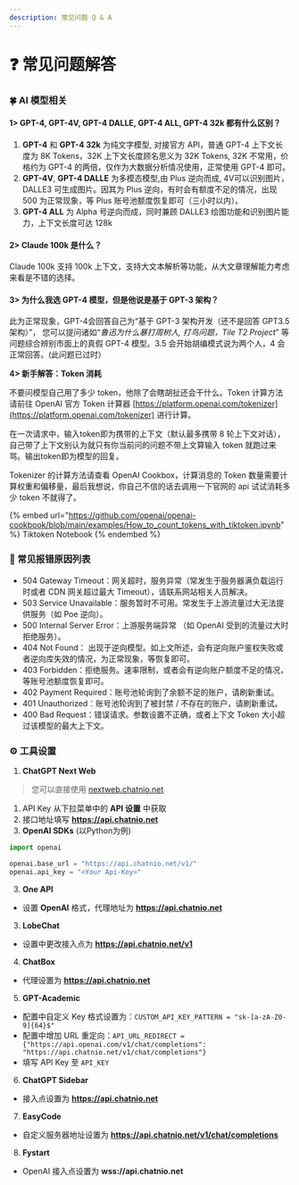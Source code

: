 ```yaml
---
description: 常见问题 Q & A
---
```


# ❓ 常见问题解答

### 🍀 AI 模型相关

#### 1> GPT-4, GPT-4V, GPT-4 DALLE, GPT-4 ALL, GPT-4 32k 都有什么区别？

1. **GPT-4** 和 **GPT-4 32k** 为纯文字模型, 对接官方 API，普通 GPT-4 上下文长度为 8K Tokens，32K 上下文长度顾名思义为 32K Tokens, 32K 不常用，价格约为 GPT-4 的两倍，仅作为大数据分析情况使用，正常使用 GPT-4 即可。
2. **GPT-4V**, **GPT-4 DALLE** 为多模态模型,由 Plus 逆向而成, 4V可以识别图片，DALLE3 可生成图片。因其为 Plus 逆向，有时会有额度不足的情况，出现 500 为正常现象，等 Plus 账号池额度恢复即可（三小时以内）。
3. **GPT-4 ALL** 为 Alpha 号逆向而成，同时兼顾 DALLE3 绘图功能和识别图片能力，上下文长度可达 128k

#### 2> Claude 100k 是什么？

Claude 100k 支持 100k 上下文，支持大文本解析等功能，从大文章理解能力考虑来看是不错的选择。

#### 3> 为什么我选 GPT-4 模型，但是他说是基于 GPT-3 架构？

此为正常现象，GPT-4会回答自己为“基于 GPT-3 架构开发（还不是回答 GPT3.5架构）”， 您可以提问诸如“_鲁迅为什么暴打周树人, 打鸟问题，Tile T2 Project_” 等问题综合辨别市面上的真假 GPT-4 模型。3.5 会开始胡编模式说为两个人，4 会正常回答。(此问题已过时）

**4> 新手解答：Token 消耗**

不要问模型自己用了多少 token，他除了会瞎胡扯还会干什么。Token 计算方法请前往 OpenAI 官方 Token 计算器 [https://platform.openai.com/tokenizer](https://platform.openai.com/tokenizer) 进行计算。

在一次请求中，输入token即为携带的上下文（默认最多携带 8 轮上下文对话），自己带了上下文别认为就只有你当前问的问题不带上文算输入 token 就跑过来骂。输出token即为模型的回复。

Tokenizer 的计算方法请查看 OpenAI Cookbox，计算消息的 Token 数量需要计算权重和偏移量，最后我想说，你自己不信的话去调用一下官网的 api 试试消耗多少 token 不就得了。

{% embed url="https://github.com/openai/openai-cookbook/blob/main/examples/How_to_count_tokens_with_tiktoken.ipynb" %}
Tiktoken Notebook
{% endembed %}

### 🔨 常见报错原因列表

* 504 Gateway Timeout：网关超时，服务异常（常发生于服务器满负载运行时或者 CDN 网关超过最大 Timeout），请联系网站相关人员解决。
* 503 Service Unavailable：服务暂时不可用。常发生于上游流量过大无法提供服务（如 Poe 逆向）。
* 500 Internal Server Error：上游服务端异常 （如 OpenAI 受到的流量过大时拒绝服务）。
* 404 Not Found： 出现于逆向模型。如上文所述，会有逆向账户鉴权失败或者逆向库失效的情况，为正常现象，等恢复即可。
* 403 Forbidden：拒绝服务。速率限制，或者会有逆向账户额度不足的情况，等账号池额度恢复即可。
* 402 Payment Required：账号池轮询到了余额不足的账户，请刷新重试。
* 401 Unauthorized：账号池轮询到了被封禁 / 不存在的账户，请刷新重试。
* 400 Bad Request：错误请求。参数设置不正确，或者上下文 Token 大小超过该模型的最大上下文。

### :gear: 工具设置

1. **ChatGPT Next Web**

> 您可以直接使用 [nextweb.chatnio.net](https://nextweb.chatnio.net)

1. API Key 从下拉菜单中的 **API 设置** 中获取
2. 接口地址填写 **https://api.chatnio.net**
3. **OpenAI SDKs** (以Python为例)

```python
import openai

openai.base_url = "https://api.chatnio.net/v1/"
openai.api_key = "<Your Api-Key>"
```

3. **One API**

* 设置 **OpenAI** 格式，代理地址为 **https://api.chatnio.net**

3. **LobeChat**

* 设置中更改接入点为 **https://api.chatnio.net/v1**

4. **ChatBox**

* 代理设置为 **https://api.chatnio.net**

5. **GPT-Academic**

* 配置中自定义 Key 格式设置为：`CUSTOM_API_KEY_PATTERN = "sk-[a-zA-Z0-9]{64}$"`
* 配置中增加 URL 重定向：`API_URL_REDIRECT = {"https://api.openai.com/v1/chat/completions": "https://api.chatnio.net/v1/chat/completions"}`
* 填写 API Key 至 `API_KEY`

6. **ChatGPT Sidebar**

* 接入点设置为 **https://api.chatnio.net**

7. **EasyCode**

* 自定义服务器地址设置为 **https://api.chatnio.net/v1/chat/completions**

8. **Fystart**

* OpenAI 接入点设置为 **wss://api.chatnio.net**
